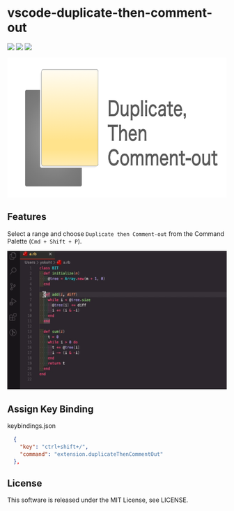 # vscode-duplicate-then-comment-out

[![](https://vsmarketplacebadge.apphb.com/version-short/yskoht.vscode-duplicate-then-comment-out.svg)](https://marketplace.visualstudio.com/items?itemName=yskoht.vscode-duplicate-then-comment-out)
[![](https://vsmarketplacebadge.apphb.com/downloads-short/yskoht.vscode-duplicate-then-comment-out.svg)](https://marketplace.visualstudio.com/items?itemName=yskoht.vscode-duplicate-then-comment-out)
[![](https://vsmarketplacebadge.apphb.com/rating-short/yskoht.vscode-duplicate-then-comment-out.svg)](https://marketplace.visualstudio.com/items?itemName=yskoht.vscode-duplicate-then-comment-out)

<p align="center">
  <img height="320" src="https://raw.githubusercontent.com/yskoht/vscode-duplicate-then-comment-out/images/logo.png">
</p>

## Features

Select a range and choose `Duplicate then Comment-out` from the Command Palette (`Cmd + Shift + P`).

<p align="center">
  <img src="https://raw.githubusercontent.com/yskoht/vscode-duplicate-then-comment-out/images/demo.gif">
</p>

## Assign Key Binding

keybindings.json

```json
  {
    "key": "ctrl+shift+/",
    "command": "extension.duplicateThenCommentOut"
  },
```

## License

This software is released under the MIT License, see LICENSE.
